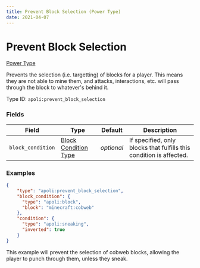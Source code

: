 ```yaml
---
title: Prevent Block Selection (Power Type)
date: 2021-04-07
---
```


# Prevent Block Selection

[Power Type](../power_types.md)

Prevents the selection (i.e. targetting) of blocks for a player. This means they are not able to mine them, and attacks, interactions, etc. will pass through the block to whatever's behind it.

Type ID: `apoli:prevent_block_selection`


### Fields

Field  | Type | Default | Description
-------|------|---------|-------------
`block_condition` | [Block Condition Type](../block_condition_types.md) | _optional_ | If specified, only blocks that fulfills this condition is affected.


### Examples

```json
{
    "type": "apoli:prevent_block_selection",
    "block_condition": {
      "type": "apoli:block",
      "block": "minecraft:cobweb"
    },
    "condition": {
      "type": "apoli:sneaking",
      "inverted": true
    }
}
```

This example will prevent the selection of cobweb blocks, allowing the player to punch through them, unless they sneak.
